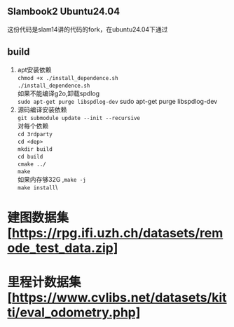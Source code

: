 ## Slambook2 Ubuntu24.04
这份代码是slam14讲的代码的fork，在ubuntu24.04下通过
## build
1. apt安装依赖\
`chmod +x ./install_dependence.sh`\
`./install_dependence.sh`\
如果不能编译g2o,卸载spdlog\
`sudo apt-get purge libspdlog-dev`
sudo apt-get purge libspdlog-dev
2. 源码编译安装依赖\
`git submodule update --init --recursive`\
对每个依赖\
`cd 3rdparty`\
`cd <dep>`\
`mkdir build`\
`cd build`\
`cmake ../`\
`make`\
如果内存够32G ,`make -j`\
`make install`\

# 建图数据集[https://rpg.ifi.uzh.ch/datasets/remode_test_data.zip]
# 里程计数据集[https://www.cvlibs.net/datasets/kitti/eval_odometry.php]

